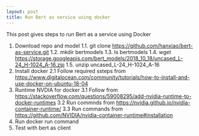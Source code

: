 ```yaml
---
layout: post
title: Run Bert as service using docker
--- 
```


This post gives steps to run Bert as a service using Docker


1. Download repo and model
  1.1. git clone https://github.com/hanxiao/bert-as-service.git
  1.2. mkdir bertmodels
  1.3. ls bertmodels
  1.4. wget https://storage.googleapis.com/bert_models/2018_10_18/uncased_L-24_H-1024_A-16.zip
  1.5. unzip uncased_L-24_H-1024_A-16
2. Install docker
  2.1 Follow required ssteps from https://www.digitalocean.com/community/tutorials/how-to-install-and-use-docker-on-ubuntu-18-04
3. Runtime NVDIA for docker
  3.1 Follow from https://stackoverflow.com/questions/59008295/add-nvidia-runtime-to-docker-runtimes
  3.2 Run commnds from https://nvidia.github.io/nvidia-container-runtime/
  3.3 Run commands from https://github.com/NVIDIA/nvidia-container-runtime#installation
4. Run docker run command
5. Test with bert as client
